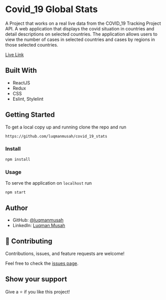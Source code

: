 # Covid_19 Global Stats

A Project that works on a real live data from the COVID_19 Tracking Project API. A web application that displays the covid situation in countries and detail descriptions on selected countries.
The application allows users to view the number of cases in selected countries and cases by regions in those selected countries.




[Live Link]()

## Built With

- ReactJS
- Redux
- CSS
- Eslint, Stylelint

## Getting Started

To get a local copy up and running clone the repo and run

```
https://github.com/luqmanmusah/covid_19_stats

```

### Install

`npm install`

### Usage

To serve the application on `localhost` run

`npm start`

## Author

- GitHub: [@luqmanmusah](https://github.com/luqmanmusah)
- LinkedIn: [Luqman Musah](https://www.linkedin.com/in/luqman-musah/)

## 🤝 Contributing

Contributions, issues, and feature requests are welcome!

Feel free to check the [issues page](../../issues/).

## Show your support

Give a ⭐️ if you like this project!

